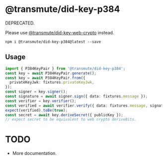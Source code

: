 # @transmute/did-key-p384

DEPRECATED.

Please use [@transmute/did-key-web-crypto](../did-key-web-crypto) instead.

```
npm i @transmute/did-key-p384@latest --save
```

## Usage

```ts
import { P384KeyPair } from '@transmute/did-key-p384';
const key = await P384KeyPair.generate();
const key = await P384KeyPair.from({
  privateKeyJwk: fixtures.privateKeyJwk,
});
const signer = key.signer();
const signature = await signer.sign({ data: fixtures.message });
const verifier = key.verifier();
const verified = await verifier.verify({ data: fixtures.message, signature });
expect(verified).toBe(true);
const secret = await key.deriveSecret({ publicKey });
// expect secret to be equivalent to web crypto deriveBits.
```

# TODO

- More documentation.
